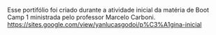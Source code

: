 Esse portifólio foi criado durante a atividade inicial da matéria de Boot Camp 1 ministrada pelo professor Marcelo Carboni. 
https://sites.google.com/view/yanlucasgodoi/p%C3%A1gina-inicial
